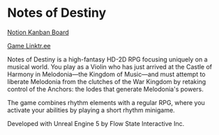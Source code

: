 # Notes of Destiny
[Notion Kanban Board](https://kush-sethi.notion.site/eab597389bf74234a3cabbceb9ad8894?v=67d6b0a8d601456283f25f0849d79219&pvs=4)

[Game Linktr.ee](https://linktr.ee/notesofdestiny)

Notes of Destiny is a high-fantasy HD-2D RPG focusing uniquely on a musical world. You play as a Violin who has just arrived at the Castle of Harmony in Melodonia—the Kingdom of Music—and must attempt to liberate Melodonia from the clutches of the War Kingdom by retaking control of the Anchors: the lodes that generate Melodonia's powers. 

The game combines rhythm elements with a regular RPG, where you activate your abilities by playing a short rhythm minigame.

Developed with Unreal Engine 5 by Flow State Interactive Inc.
